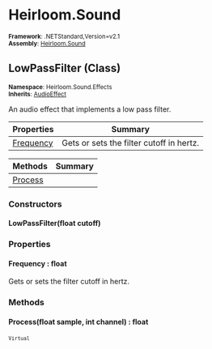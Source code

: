 # Heirloom.Sound

<small>**Framework**: .NETStandard,Version=v2.1</small>  
<small>**Assembly**: [Heirloom.Sound](../Heirloom.Sound/Heirloom.Sound.md)</small>  

## LowPassFilter (Class)
<small>**Namespace**: Heirloom.Sound.Effects</sub></small>  
<small>**Inherits**: [AudioEffect](Heirloom.Sound.AudioEffect.md)</small>  

An audio effect that implements a low pass filter.

| Properties                | Summary                                  |
|---------------------------|------------------------------------------|
| [Frequency](#FRECD2726E4) | Gets or sets the filter cutoff in hertz. |

| Methods                 | Summary |
|-------------------------|---------|
| [Process](#PRO9CD8B3AF) |         |

### Constructors

#### LowPassFilter(float cutoff)

### Properties

#### <a name="FRECD2726E4"></a>Frequency : float


Gets or sets the filter cutoff in hertz.

### Methods

#### <a name="PRO1C94C308"></a>Process(float sample, int channel) : float
<small>`Virtual`</small>



